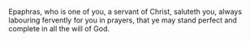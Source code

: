 Epaphras, who is one of you, a servant of Christ, saluteth you, always labouring fervently for you in prayers, that ye may stand perfect and complete in all the will of God.
